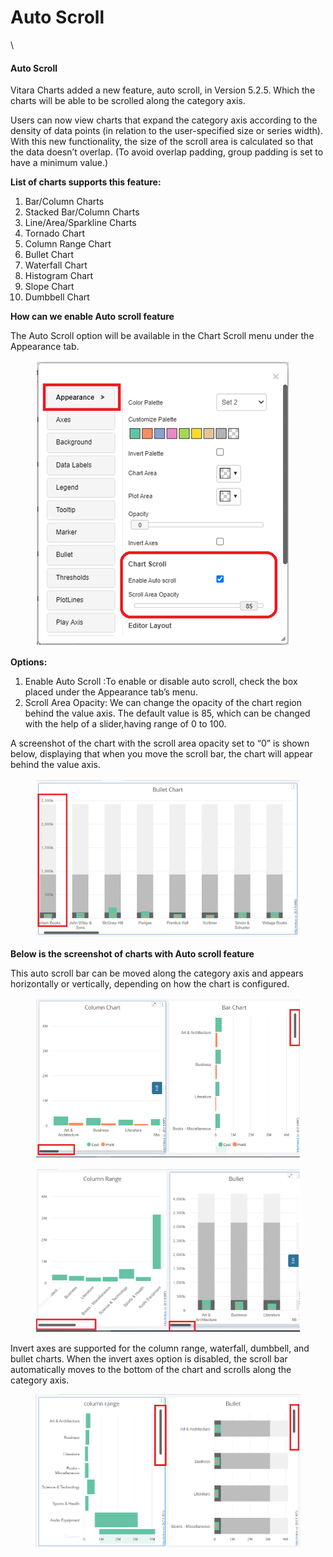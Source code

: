 # Auto Scroll

\


#### Auto Scroll <a href="#auto-scroll" id="auto-scroll"></a>

Vitara Charts added a new feature, auto scroll, in Version 5.2.5. Which the charts will be able to be scrolled along the category axis.

Users can now view charts that expand the category axis according to the density of data points (in relation to the user-specified size or series width). With this new functionality, the size of the scroll area is calculated so that the data doesn’t overlap. (To avoid overlap padding, group padding is set to have a minimum value.)

**List of charts supports this feature:**

1. Bar/Column Charts
2. Stacked Bar/Column Charts
3. Line/Area/Sparkline Charts
4. Tornado Chart
5. Column Range Chart
6. Bullet Chart
7. Waterfall Chart
8. Histogram Chart
9. Slope Chart
10. Dumbbell Chart

**How can we enable Auto scroll feature**

The Auto Scroll option will be available in the Chart Scroll menu under the Appearance tab.

<figure><img src="../.gitbook/assets/autoscroll1.png" alt=""><figcaption></figcaption></figure>

**Options:**

1. Enable Auto Scroll :To enable or disable auto scroll, check the box placed under the Appearance tab’s menu.
2. Scroll Area Opacity: We can change the opacity of the chart region behind the value axis. The default value is 85, which can be changed with the help of a slider,having range of 0 to 100.

A screenshot of the chart with the scroll area opacity set to “0” is shown below, displaying that when you move the scroll bar, the chart will appear behind the value axis.

<figure><img src="../.gitbook/assets/autoscroll2.png" alt=""><figcaption></figcaption></figure>

**Below is the screenshot of charts with Auto scroll feature**

This auto scroll bar can be moved along the category axis and appears horizontally or vertically, depending on how the chart is configured.

<figure><img src="../.gitbook/assets/autoscroll3.png" alt=""><figcaption></figcaption></figure>

<figure><img src="../.gitbook/assets/autoscroll4.png" alt=""><figcaption></figcaption></figure>

Invert axes are supported for the column range, waterfall, dumbbell, and bullet charts. When the invert axes option is disabled, the scroll bar automatically moves to the bottom of the chart and scrolls along the category axis.

<figure><img src="../.gitbook/assets/autoScroll0.png" alt=""><figcaption></figcaption></figure>
